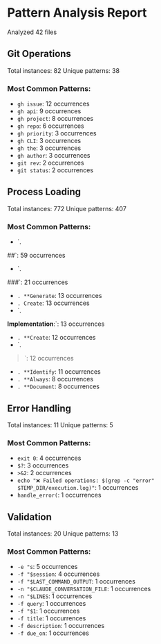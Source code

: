# Pattern Analysis Report

Analyzed 42 files


## Git Operations
Total instances: 82
Unique patterns: 38

### Most Common Patterns:
- `gh issue`: 12 occurrences
- `gh api`: 9 occurrences
- `gh project`: 8 occurrences
- `gh repo`: 6 occurrences
- `gh priority`: 3 occurrences
- `gh CLI`: 3 occurrences
- `gh the`: 3 occurrences
- `gh
author`: 3 occurrences
- `git rev`: 2 occurrences
- `git status`: 2 occurrences

## Process Loading
Total instances: 772
Unique patterns: 407

### Most Common Patterns:
- `.

##`: 59 occurrences
- `.

###`: 21 occurrences
- `. **Generate`: 13 occurrences
- `. Create`: 13 occurrences
- `.

**Implementation**:`: 13 occurrences
- `. **Create`: 12 occurrences
- `.
>`: 12 occurrences
- `. **Identify`: 11 occurrences
- `. **Always`: 8 occurrences
- `. **Document`: 8 occurrences

## Error Handling
Total instances: 11
Unique patterns: 5

### Most Common Patterns:
- `exit 0`: 4 occurrences
- `$?`: 3 occurrences
- `>&2`: 2 occurrences
- `echo "❌ Failed operations: $(grep -c "error" $TEMP_DIR/execution.log)"`: 1 occurrences
- `handle_error(`: 1 occurrences

## Validation
Total instances: 20
Unique patterns: 13

### Most Common Patterns:
- `-e "s`: 5 occurrences
- `-f "$session`: 4 occurrences
- `-f "$LAST_COMMAND_OUTPUT`: 1 occurrences
- `-n "$CLAUDE_CONVERSATION_FILE`: 1 occurrences
- `-n "$LINES`: 1 occurrences
- `-f query`: 1 occurrences
- `-f "$1`: 1 occurrences
- `-f title`: 1 occurrences
- `-f description`: 1 occurrences
- `-f due_on`: 1 occurrences